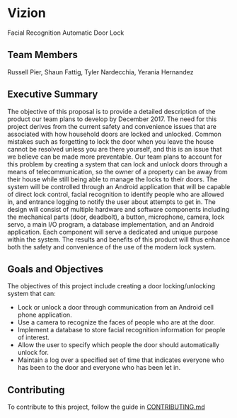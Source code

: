# Vizion
Facial Recognition Automatic Door Lock

## Team Members
Russell Pier, Shaun Fattig, Tyler Nardecchia, Yerania Hernandez

## Executive Summary
The objective of this proposal is to provide a detailed description of the product our team plans to develop by December 2017. The need for this project derives from the current safety and convenience issues that are associated with how household doors are locked and unlocked. Common mistakes such as forgetting to lock the door when you leave the house cannot be resolved unless you are there yourself, and this is an issue that we believe can be made more preventable. Our team plans to account for this problem by creating a system that can lock and unlock doors through a means of telecommunication, so the owner of a property can be away from their house while still being able to manage the locks to their doors. The system will be controlled through an Android application that will be capable of direct lock control, facial recognition to identify people who are allowed in, and entrance logging to notify the user about attempts to get in.  The design will consist of multiple hardware and software components including the mechanical parts (door, deadbolt), a button, microphone, camera, lock servo, a main I/O program, a database implementation, and an Android application. Each component will serve a dedicated and unique purpose within the system. The results and benefits of this product will thus enhance both the safety and convenience of the use of the modern lock system.

## Goals and Objectives
The objectives of this project include creating a door locking/unlocking system that can:
- Lock or unlock a door through communication from an Android cell phone application.
- Use a camera to recognize the faces of people who are at the door.
- Implement a database to store facial recognition information for people of interest.
- Allow the user to specify which people the door should automatically unlock for.
- Maintain a log over a specified set of time that indicates everyone who has been to the door and everyone who has been let in.

## Contributing
To contribute to this project, follow the guide in [CONTRIBUTING.md](./CONTRIBUTING.md)
